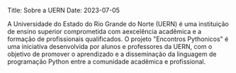 Title: Sobre a UERN
Date: 2023-07-05

A Universidade do Estado do Rio Grande do Norte (UERN) é uma instituição de ensino superior comprometida com aexcelência acadêmica e a formação de profissionais qualificados. O projeto "Encontros Pythonicos" é uma iniciativa desenvolvida por alunos e professores da UERN, com o objetivo de promover o aprendizado e a disseminação da linguagem de programação Python entre a comunidade acadêmica e profissional.

